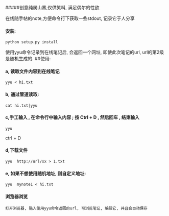 #####创意纯属山寨,仅供笑料, 满足偶尔的性欲

在线随手帖的note,方便命令行下获取一些stdout, 记录它于人分享

#### 安装:
    python setup.py install

使用yyu命令记录到在线笔记后, 会返回一个网址, 即使此次笔记的url, url的第2级是随机生成的.
##使用:
#### a, 读取文件内容到在线笔记
    yyu < hi.txt

#### b, 通过管道读取:
    cat hi.txt|yyu

#### c,手工输入 , 在命令行中输入内容 ; 按 Ctrl + D , 然后回车 , 结束输入
    yyu
  ctrl + D

#### d,下载文件
    yyu  http://url/xx > 1.txt

#### e, 如果不想使用随机地址, 则自定义地址:
    yyu  mynote1 < hi.txt


#### 浏览器浏览
    打开浏览器, 贴入使用yyu命令返回的url, 可浏览笔记, 编辑它, 并且会自动保存

